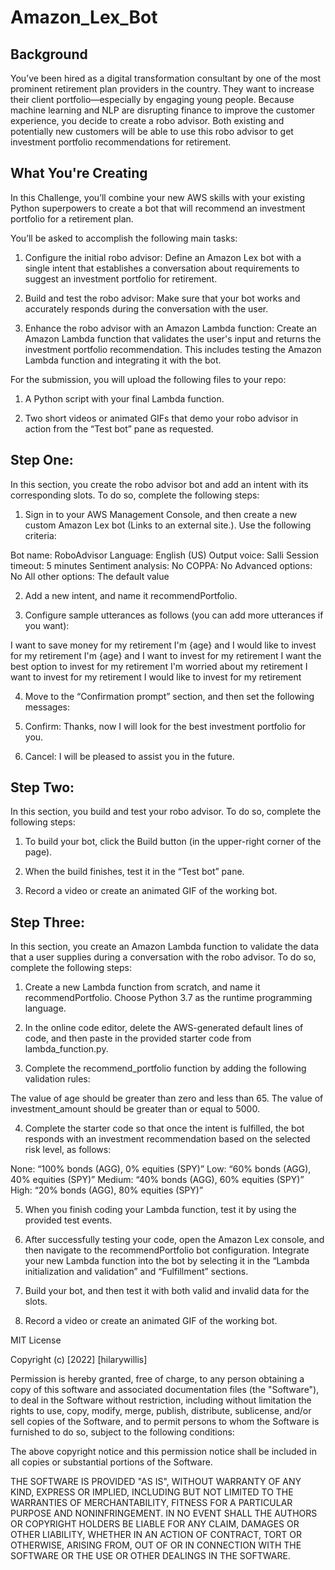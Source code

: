# Amazon_Lex_Bot

## Background
You’ve been hired as a digital transformation consultant by one of the most prominent retirement plan providers in the country. They want to increase their client portfolio—especially by engaging young people. Because machine learning and NLP are disrupting finance to improve the customer experience, you decide to create a robo advisor. Both existing and potentially new customers will be able to use this robo advisor to get investment portfolio recommendations for retirement.

## What You're Creating
In this Challenge, you’ll combine your new AWS skills with your existing Python superpowers to create a bot that will recommend an investment portfolio for a retirement plan.

You’ll be asked to accomplish the following main tasks:

1. Configure the initial robo advisor: Define an Amazon Lex bot with a single intent that establishes a conversation about requirements to suggest an investment portfolio for retirement.

2. Build and test the robo advisor: Make sure that your bot works and accurately responds during the conversation with the user.

3. Enhance the robo advisor with an Amazon Lambda function: Create an Amazon Lambda function that validates the user's input and returns the investment portfolio recommendation. This includes testing the Amazon Lambda function and integrating it with the bot.

For the submission, you will upload the following files to your repo:

1. A Python script with your final Lambda function.

2. Two short videos or animated GIFs that demo your robo advisor in action from the “Test bot” pane as requested.

## Step One:
In this section, you create the robo advisor bot and add an intent with its corresponding slots. To do so, complete the following steps:

1. Sign in to your AWS Management Console, and then create a new custom Amazon Lex bot (Links to an external site.). Use the following criteria:

Bot name: RoboAdvisor
Language: English (US)
Output voice: Salli
Session timeout: 5 minutes
Sentiment analysis: No
COPPA: No
Advanced options: No
All other options: The default value

2. Add a new intent, and name it recommendPortfolio.

3. Configure sample utterances as follows (you can add more utterances if you want):

I want to save money for my retirement
I'm {age} and I would like to invest for my retirement
I'm ​{age} and I want to invest for my retirement
I want the best option to invest for my retirement
I'm worried about my retirement
I want to invest for my retirement
I would like to invest for my retirement

4. Move to the “Confirmation prompt” section, and then set the following messages:

5. Confirm: Thanks, now I will look for the best investment portfolio for you.

6. Cancel: I will be pleased to assist you in the future.

## Step Two:
In this section, you build and test your robo advisor. To do so, complete the following steps:

1. To build your bot, click the Build button (in the upper-right corner of the page).

2. When the build finishes, test it in the “Test bot” pane.

3. Record a video or create an animated GIF of the working bot.

## Step Three:
In this section, you create an Amazon Lambda function to validate the data that a user supplies during a conversation with the robo advisor. To do so, complete the following steps:

1. Create a new Lambda function from scratch, and name it recommendPortfolio. Choose Python 3.7 as the runtime programming language.

2. In the online code editor, delete the AWS-generated default lines of code, and then paste in the provided starter code from lambda_function.py.

3. Complete the recommend_portfolio function by adding the following validation rules:

The value of age should be greater than zero and less than 65.
The value of investment_amount should be greater than or equal to 5000.

4. Complete the starter code so that once the intent is fulfilled, the bot responds with an investment recommendation based on the selected risk level, as follows:

None: “100% bonds (AGG), 0% equities (SPY)”
Low: “60% bonds (AGG), 40% equities (SPY)”
Medium: “40% bonds (AGG), 60% equities (SPY)”
High: “20% bonds (AGG), 80% equities (SPY)”

5. When you finish coding your Lambda function, test it by using the provided test events.

6. After successfully testing your code, open the Amazon Lex console, and then navigate to the recommendPortfolio bot configuration. Integrate your new Lambda function into the bot by selecting it in the “Lambda initialization and validation” and “Fulfillment” sections.

7. Build your bot, and then test it with both valid and invalid data for the slots.

8. Record a video or create an animated GIF of the working bot.


MIT License

Copyright (c) [2022] [hilarywillis]

Permission is hereby granted, free of charge, to any person obtaining a copy
of this software and associated documentation files (the "Software"), to deal
in the Software without restriction, including without limitation the rights
to use, copy, modify, merge, publish, distribute, sublicense, and/or sell
copies of the Software, and to permit persons to whom the Software is
furnished to do so, subject to the following conditions:

The above copyright notice and this permission notice shall be included in all
copies or substantial portions of the Software.

THE SOFTWARE IS PROVIDED "AS IS", WITHOUT WARRANTY OF ANY KIND, EXPRESS OR
IMPLIED, INCLUDING BUT NOT LIMITED TO THE WARRANTIES OF MERCHANTABILITY,
FITNESS FOR A PARTICULAR PURPOSE AND NONINFRINGEMENT. IN NO EVENT SHALL THE
AUTHORS OR COPYRIGHT HOLDERS BE LIABLE FOR ANY CLAIM, DAMAGES OR OTHER
LIABILITY, WHETHER IN AN ACTION OF CONTRACT, TORT OR OTHERWISE, ARISING FROM,
OUT OF OR IN CONNECTION WITH THE SOFTWARE OR THE USE OR OTHER DEALINGS IN THE
SOFTWARE.